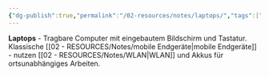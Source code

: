```yaml
---
{"dg-publish":true,"permalink":"/02-resources/notes/laptops/","tags":["hardware/mobil","computer/typ"],"noteIcon":"","updated":"2025-08-27T15:03:20.301+02:00"}
---
```



**Laptops** - Tragbare Computer mit eingebautem Bildschirm und Tastatur.
Klassische [[02 - RESOURCES/Notes/mobile Endgeräte\|mobile Endgeräte]] - nutzen [[02 - RESOURCES/Notes/WLAN\|WLAN]] und Akkus für ortsunabhängiges Arbeiten.